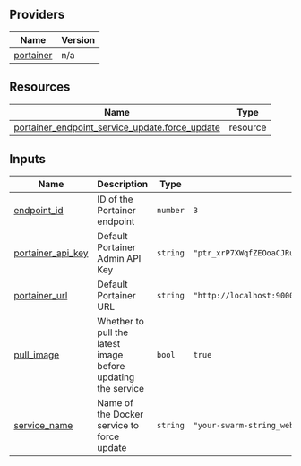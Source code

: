 <!-- BEGIN_TF_DOCS -->


## Providers

| Name | Version |
|------|---------|
| <a name="provider_portainer"></a> [portainer](#provider\_portainer) | n/a |

## Resources

| Name | Type |
|------|------|
| [portainer_endpoint_service_update.force_update](https://registry.terraform.io/providers/portainer/portainer/latest/docs/resources/endpoint_service_update) | resource |

## Inputs

| Name | Description | Type | Default | Required |
|------|-------------|------|---------|:--------:|
| <a name="input_endpoint_id"></a> [endpoint\_id](#input\_endpoint\_id) | ID of the Portainer endpoint | `number` | `3` | no |
| <a name="input_portainer_api_key"></a> [portainer\_api\_key](#input\_portainer\_api\_key) | Default Portainer Admin API Key | `string` | `"ptr_xrP7XWqfZEOoaCJRu5c8qKaWuDtVc2Zb07Q5g22YpS8="` | no |
| <a name="input_portainer_url"></a> [portainer\_url](#input\_portainer\_url) | Default Portainer URL | `string` | `"http://localhost:9000"` | no |
| <a name="input_pull_image"></a> [pull\_image](#input\_pull\_image) | Whether to pull the latest image before updating the service | `bool` | `true` | no |
| <a name="input_service_name"></a> [service\_name](#input\_service\_name) | Name of the Docker service to force update | `string` | `"your-swarm-string_web"` | no |
<!-- END_TF_DOCS -->